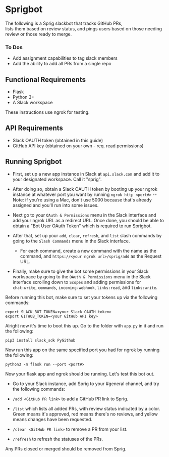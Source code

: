 # Sprigbot 

The following is a Sprig slackbot that tracks GitHub PRs,  
lists them based on review status, and pings users based
on those needing review or those ready to merge. 

### To Dos
- Add assignment capabilities to tag slack members
- Add the ability to add all PRs from a single repo 

## Functional Requirements 
- Flask 
- Python 3+ 
- A Slack workspace 

These instructions use ngrok for testing.

## API Requirements
- Slack OAUTH token (obtained in this guide)
- GitHub API key (obtained on your own - req. read permissions)

## Running Sprigbot
- First, set up a new app instance in Slack at `api.slack.com` and add it 
to your designated workspace. Call it "sprig". 

- After doing so, obtain a Slack OAUTH token by booting up your ngrok 
instance at whatever port you want by running `ngrok http <port#>`
    -- Note: if you're using a Mac, don't use 5000 because that's already
    assigned and you'll run into some issues. 

- Next go to your `OAuth & Permissions` menu in the Slack interface
and add your ngrok URL as a redirect URL. Once done, you should be able
to obtain a "Bot User OAuth Token" which is required to run Sprigbot. 

- After that, set up your `add`, `clear`, `refresh`, and `list` slash 
commands by going to the `Slash Commands` menu in the Slack interface. 
    - For each command, create a new command with the name as the 
    command, and `https://<your ngrok url>/sprig/add` as the Request URL. 

- Finally, make sure to give the bot some permissions in your Slack 
workspace by going to the `OAuth & Permissions` menu in the Slack interface
scrolling down to `Scopes` and adding permissions for `chat:write`, 
`commands`, `incoming-webhook`, `links:read`, and `links:write`.

Before running this bot, make sure to set your tokens up via the 
following commands:

```
export SLACK_BOT_TOKEN=<your Slack OAUTH token> 
export GITHUB_TOKEN=<your GitHub API key>  
```

Alright now it's time to boot this up. Go to the folder with `app.py` in it
and run the following: 

```
pip3 install slack_sdk PyGithub
```

Now run this app on the same specified port you had for ngrok by running the
following:

```
python3 -m flask run --port <port#> 
```

Now your flask app and ngrok should be running. Let's test this bot out. 

- Go to your Slack instance, add Sprig to your #general channel, and try
the following commands: 

- `/add <GitHub PR link>` to add a GitHub PR link to Sprig.
- `/list` which lists all added PRs, with review status indicated by a color.
Green means it's approved, red means there's no reviews, and yellow means
changes have been requested.
- `/clear <GitHub PR link>` to remove a PR from your list. 
- `/refresh` to refresh the statuses of the PRs. 

Any PRs closed or merged should be removed from Sprig. 
